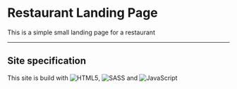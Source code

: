 # Restaurant Landing Page

This is a simple small landing page for a restaurant

<hr>

## Site specification

This site is build with ![HTML5](https://img.shields.io/badge/html5-%23E34F26.svg?style=for-the-badge&logo=html5&logoColor=white), ![SASS](https://img.shields.io/badge/SASS-hotpink.svg?style=for-the-badge&logo=SASS&logoColor=white) and ![JavaScript](https://img.shields.io/badge/javascript-%23323330.svg?style=for-the-badge&logo=javascript&logoColor=%23F7DF1E)
